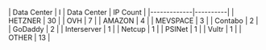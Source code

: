 

| Data Center | I
| Data Center | IP Count |
|-------------|----------|
| HETZNER | 30 |
| OVH | 7 |
| AMAZON | 4 |
| MEVSPACE | 3 |
| Contabo | 2 |
| GoDaddy | 2 |
| Interserver | 1 |
| Netcup | 1 |
| PSINet | 1 |
| Vultr | 1 |
| OTHER | 13 |

